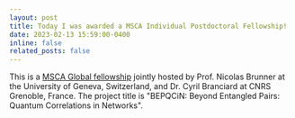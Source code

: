 ```yaml
---
layout: post
title: Today I was awarded a MSCA Individual Postdoctoral Fellowship!
date: 2023-02-13 15:59:00-0400
inline: false
related_posts: false
---
```


 
This is a <a href="https://marie-sklodowska-curie-actions.ec.europa.eu/actions/postdoctoral-fellowships">MSCA Global fellowship</a> jointly hosted by Prof. Nicolas Brunner at the University of Geneva, Switzerland, and Dr. Cyril Branciard at CNRS Grenoble, France. The project title is "BEPQCiN: Beyond Entangled Pairs: Quantum Correlations in Networks".
